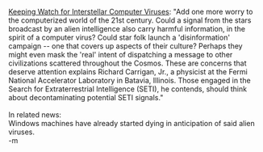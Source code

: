 <a href="http://www.space.com/scienceastronomy/space_hackers_031111.html">Keeping Watch for Interstellar Computer Viruses</a>: "Add one more worry to the computerized world of the 21st century. Could a signal from the stars broadcast by an alien intelligence also carry harmful information, in the spirit of a computer virus? Could star folk launch a 'disinformation' campaign -- one that covers up aspects of their culture? Perhaps they might even mask the 'real' intent of dispatching a message to other civilizations scattered throughout the Cosmos. These are concerns that deserve attention explains Richard Carrigan, Jr., a physicist at the Fermi National Accelerator Laboratory in Batavia, Illinois. Those engaged in the Search for Extraterrestrial Intelligence (SETI), he contends, should think about decontaminating potential SETI signals."
<br />
<br />In related news: 
<br />Windows machines have already started dying in anticipation of said alien viruses.
<br />-m
<br />